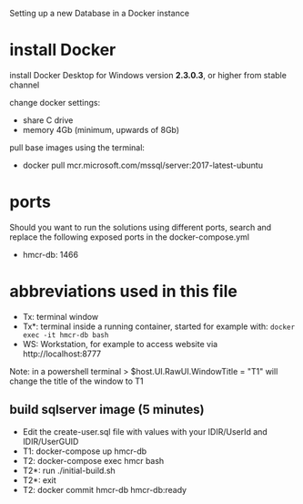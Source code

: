 Setting up a new Database in a Docker instance

# install Docker

install Docker Desktop for Windows version **2.3.0.3**, or higher from stable channel

change docker settings:
- share C drive
- memory 4Gb (minimum, upwards of 8Gb)

pull base images using the terminal:
- docker pull mcr.microsoft.com/mssql/server:2017-latest-ubuntu

# ports

Should you want to run the solutions using different ports, search and replace the following exposed ports in the docker-compose.yml
- hmcr-db: 1466

# abbreviations used in this file

- Tx: terminal window
- Tx*: terminal inside a running container, started for example with: ```docker exec -it hmcr-db bash```
- WS: Workstation, for example to access website via http://localhost:8777

Note: in a powershell terminal > $host.UI.RawUI.WindowTitle = "T1" will change the title of the window to T1

## build sqlserver image (5 minutes)
- Edit the create-user.sql file with values with your IDIR/UserId and IDIR/UserGUID
- T1: docker-compose up hmcr-db
- T2: docker-compose exec hmcr bash
- T2*: run ./initial-build.sh
- T2*: exit
- T2: docker commit hmcr-db hmcr-db:ready
